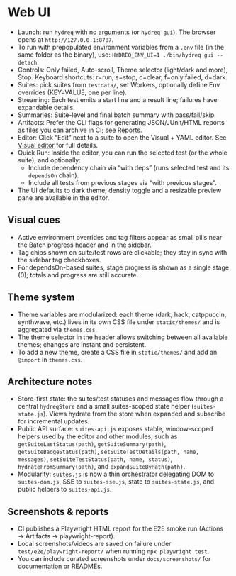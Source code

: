 # Web UI

- Launch: run `hydreq` with no arguments (or `hydreq gui`). The browser opens at `http://127.0.0.1:8787`.
- To run with prepopulated environment variables from a `.env` file (in the same folder as the binary), use: `HYDREQ_ENV_UI=1 ./bin/hydreq gui --detach`.
- Controls: Only failed, Auto-scroll, Theme selector (light/dark and more), Stop. Keyboard shortcuts: r=run, s=stop, c=clear, f=only failed, d=dark.
- Suites: pick suites from `testdata/`, set Workers, optionally define Env overrides (KEY=VALUE, one per line).
- Streaming: Each test emits a start line and a result line; failures have expandable details.
- Summaries: Suite-level and final batch summary with pass/fail/skip.
- Artifacts: Prefer the CLI flags for generating JSON/JUnit/HTML reports as files you can archive in CI; see [Reports](reports.md).
- Editor: Click “Edit” next to a suite to open the Visual + YAML editor. See [Visual editor](visual-editor.md) for full details.
- Quick Run: Inside the editor, you can run the selected test (or the whole suite), and optionally:
	- Include dependency chain via “with deps” (runs selected test and its `dependsOn` chain).
	- Include all tests from previous stages via “with previous stages”.
- The UI defaults to dark theme; density toggle and a resizable preview pane are available in the editor.

## Visual cues

- Active environment overrides and tag filters appear as small pills near the Batch progress header and in the sidebar.
- Tag chips shown on suite/test rows are clickable; they stay in sync with the sidebar tag checkboxes.
- For dependsOn-based suites, stage progress is shown as a single stage (0); totals and progress are still accurate.

## Theme system

- Theme variables are modularized: each theme (dark, hack, catppuccin, synthwave, etc.) lives in its own CSS file under `static/themes/` and is aggregated via `themes.css`.
- The theme selector in the header allows switching between all available themes; changes are instant and persistent.
- To add a new theme, create a CSS file in `static/themes/` and add an `@import` in `themes.css`.

## Architecture notes

- Store-first state: the suites/test statuses and messages flow through a central `hydreqStore` and a small suites-scoped state helper (`suites-state.js`). Views hydrate from the store when expanded and subscribe for incremental updates.
- Public API surface: `suites-api.js` exposes stable, window-scoped helpers used by the editor and other modules, such as `getSuiteLastStatus(path)`, `getSuiteSummary(path)`, `getSuiteBadgeStatus(path)`, `setSuiteTestDetails(path, name, messages)`, `setSuiteTestStatus(path, name, status)`, `hydrateFromSummary(path)`, and `expandSuiteByPath(path)`.
- Modularity: `suites.js` is now a thin orchestrator delegating DOM to `suites-dom.js`, SSE to `suites-sse.js`, state to `suites-state.js`, and public helpers to `suites-api.js`.

## Screenshots & reports

- CI publishes a Playwright HTML report for the E2E smoke run (Actions → Artifacts → playwright-report).
- Local screenshots/videos are saved on failure under `test/e2e/playwright-report/` when running `npx playwright test`.
- You can include curated screenshots under `docs/screenshots/` for documentation or READMEs.
